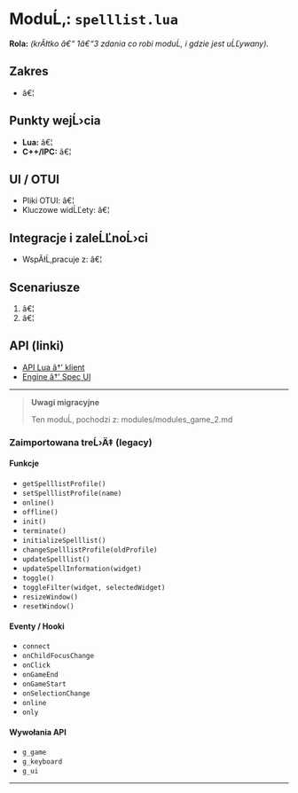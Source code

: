 ﻿# ModuĹ‚: `spelllist.lua`

**Rola:** *(krĂłtko â€“ 1â€“3 zdania co robi moduĹ‚ i gdzie jest uĹĽywany).*

## Zakres
- â€¦

## Punkty wejĹ›cia
- **Lua:** â€¦
- **C++/IPC:** â€¦

## UI / OTUI
- Pliki OTUI: â€¦
- Kluczowe widĹĽety: â€¦

## Integracje i zaleĹĽnoĹ›ci
- WspĂłĹ‚pracuje z: â€¦

## Scenariusze
1. â€¦
2. â€¦

## API (linki)
- [API Lua â†’ klient](../../api/lua/luafunctions_client.md)
- [Engine â†’ Spec UI](../../api/engine/otclient_v_8_specyfikacja_ui.md)

---

> **Uwagi migracyjne**
>
> Ten moduĹ‚ pochodzi z: modules/modules_game_2.md

### Zaimportowana treĹ›Ä‡ (legacy)
#### Funkcje

- `getSpelllistProfile()`
- `setSpelllistProfile(name)`
- `online()`
- `offline()`
- `init()`
- `terminate()`
- `initializeSpelllist()`
- `changeSpelllistProfile(oldProfile)`
- `updateSpelllist()`
- `updateSpellInformation(widget)`
- `toggle()`
- `toggleFilter(widget, selectedWidget)`
- `resizeWindow()`
- `resetWindow()`


#### Eventy / Hooki

- `connect`
- `onChildFocusChange`
- `onClick`
- `onGameEnd`
- `onGameStart`
- `onSelectionChange`
- `online`
- `only`


#### Wywołania API

- `g_game`
- `g_keyboard`
- `g_ui`

---
